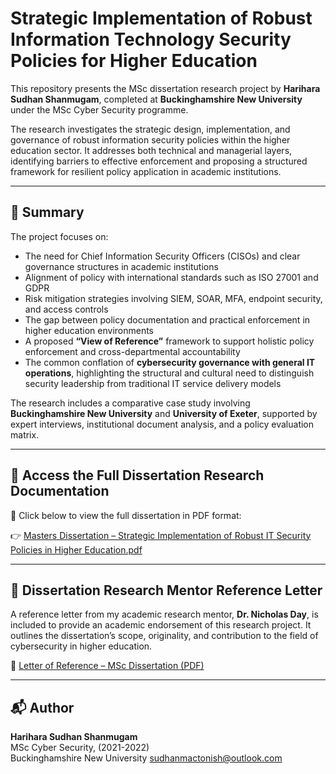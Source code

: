 # Strategic Implementation of Robust Information Technology Security Policies for Higher Education

This repository presents the MSc dissertation research project by **Harihara Sudhan Shanmugam**, completed at **Buckinghamshire New University** under the MSc Cyber Security programme.

The research investigates the strategic design, implementation, and governance of robust information security policies within the higher education sector. It addresses both technical and managerial layers, identifying barriers to effective enforcement and proposing a structured framework for resilient policy application in academic institutions.

---

## 📌 Summary

The project focuses on:

- The need for Chief Information Security Officers (CISOs) and clear governance structures in academic institutions  
- Alignment of policy with international standards such as ISO 27001 and GDPR  
- Risk mitigation strategies involving SIEM, SOAR, MFA, endpoint security, and access controls  
- The gap between policy documentation and practical enforcement in higher education environments  
- A proposed **“View of Reference”** framework to support holistic policy enforcement and cross-departmental accountability  
- The common conflation of **cybersecurity governance with general IT operations**, highlighting the structural and cultural need to distinguish security leadership from traditional IT service delivery models

The research includes a comparative case study involving **Buckinghamshire New University** and **University of Exeter**, supported by expert interviews, institutional document analysis, and a policy evaluation matrix.

---

## 📄 Access the Full Dissertation Research Documentation

📘 Click below to view the full dissertation in PDF format:

👉 [Masters Dissertation – Strategic Implementation of Robust IT Security Policies in Higher Education.pdf](./Masters%20Dissertation%20-%20Final%20Draft.pdf)

---

## 🧾 Dissertation Research Mentor Reference Letter

A reference letter from my academic research mentor, **Dr. Nicholas Day**, is included to provide an academic endorsement of this research project. It outlines the dissertation’s scope, originality, and contribution to the field of cybersecurity in higher education.

📄 [Letter of Reference – MSc Dissertation (PDF)](./Letter%20of%20Reference,%20Masters%20Dissertation.pdf)

---

## 📬 Author

**Harihara Sudhan Shanmugam**  
MSc Cyber Security, (2021-2022)  
Buckinghamshire New University
sudhanmactonish@outlook.com
